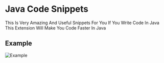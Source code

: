 
# Java Code Snippets
This Is Very Amazing And Useful Snippets For You If You Write Code In Java This Extension Will Make You Code Faster In Java
## Example

![Example](examples/example1.gif)